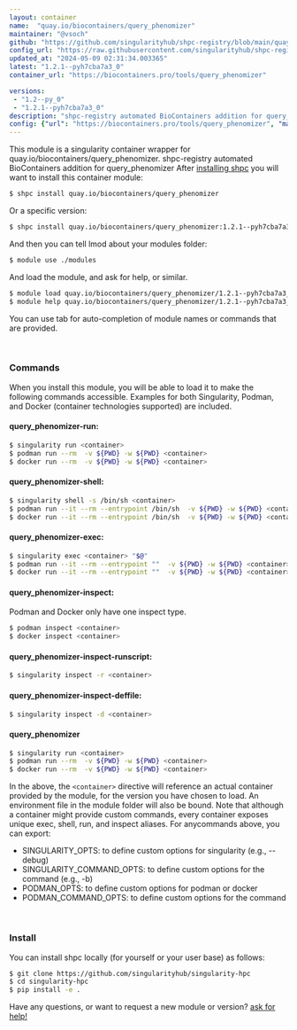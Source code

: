 ```yaml
---
layout: container
name:  "quay.io/biocontainers/query_phenomizer"
maintainer: "@vsoch"
github: "https://github.com/singularityhub/shpc-registry/blob/main/quay.io/biocontainers/query_phenomizer/container.yaml"
config_url: "https://raw.githubusercontent.com/singularityhub/shpc-registry/main/quay.io/biocontainers/query_phenomizer/container.yaml"
updated_at: "2024-05-09 02:31:34.003365"
latest: "1.2.1--pyh7cba7a3_0"
container_url: "https://biocontainers.pro/tools/query_phenomizer"

versions:
 - "1.2--py_0"
 - "1.2.1--pyh7cba7a3_0"
description: "shpc-registry automated BioContainers addition for query_phenomizer"
config: {"url": "https://biocontainers.pro/tools/query_phenomizer", "maintainer": "@vsoch", "description": "shpc-registry automated BioContainers addition for query_phenomizer", "latest": {"1.2.1--pyh7cba7a3_0": "sha256:1b6c024e801886c110b871798c40376977e05b4536b4b4d6d0761501f0269684"}, "tags": {"1.2--py_0": "sha256:0cc7d4dd094b950d36b3ac2162e628e20fa44ad2610eaa861b652a04ee32e38f", "1.2.1--pyh7cba7a3_0": "sha256:1b6c024e801886c110b871798c40376977e05b4536b4b4d6d0761501f0269684"}, "docker": "quay.io/biocontainers/query_phenomizer"}
---
```


This module is a singularity container wrapper for quay.io/biocontainers/query_phenomizer.
shpc-registry automated BioContainers addition for query_phenomizer
After [installing shpc](#install) you will want to install this container module:


```bash
$ shpc install quay.io/biocontainers/query_phenomizer
```

Or a specific version:

```bash
$ shpc install quay.io/biocontainers/query_phenomizer:1.2.1--pyh7cba7a3_0
```

And then you can tell lmod about your modules folder:

```bash
$ module use ./modules
```

And load the module, and ask for help, or similar.

```bash
$ module load quay.io/biocontainers/query_phenomizer/1.2.1--pyh7cba7a3_0
$ module help quay.io/biocontainers/query_phenomizer/1.2.1--pyh7cba7a3_0
```

You can use tab for auto-completion of module names or commands that are provided.

<br>

### Commands

When you install this module, you will be able to load it to make the following commands accessible.
Examples for both Singularity, Podman, and Docker (container technologies supported) are included.

#### query_phenomizer-run:

```bash
$ singularity run <container>
$ podman run --rm  -v ${PWD} -w ${PWD} <container>
$ docker run --rm  -v ${PWD} -w ${PWD} <container>
```

#### query_phenomizer-shell:

```bash
$ singularity shell -s /bin/sh <container>
$ podman run --it --rm --entrypoint /bin/sh  -v ${PWD} -w ${PWD} <container>
$ docker run --it --rm --entrypoint /bin/sh  -v ${PWD} -w ${PWD} <container>
```

#### query_phenomizer-exec:

```bash
$ singularity exec <container> "$@"
$ podman run --it --rm --entrypoint ""  -v ${PWD} -w ${PWD} <container> "$@"
$ docker run --it --rm --entrypoint ""  -v ${PWD} -w ${PWD} <container> "$@"
```

#### query_phenomizer-inspect:

Podman and Docker only have one inspect type.

```bash
$ podman inspect <container>
$ docker inspect <container>
```

#### query_phenomizer-inspect-runscript:

```bash
$ singularity inspect -r <container>
```

#### query_phenomizer-inspect-deffile:

```bash
$ singularity inspect -d <container>
```



#### query_phenomizer

```bash
$ singularity run <container>
$ podman run --rm  -v ${PWD} -w ${PWD} <container>
$ docker run --rm  -v ${PWD} -w ${PWD} <container>
```


In the above, the `<container>` directive will reference an actual container provided
by the module, for the version you have chosen to load. An environment file in the
module folder will also be bound. Note that although a container
might provide custom commands, every container exposes unique exec, shell, run, and
inspect aliases. For anycommands above, you can export:

 - SINGULARITY_OPTS: to define custom options for singularity (e.g., --debug)
 - SINGULARITY_COMMAND_OPTS: to define custom options for the command (e.g., -b)
 - PODMAN_OPTS: to define custom options for podman or docker
 - PODMAN_COMMAND_OPTS: to define custom options for the command

<br>

### Install

You can install shpc locally (for yourself or your user base) as follows:

```bash
$ git clone https://github.com/singularityhub/singularity-hpc
$ cd singularity-hpc
$ pip install -e .
```

Have any questions, or want to request a new module or version? [ask for help!](https://github.com/singularityhub/singularity-hpc/issues)